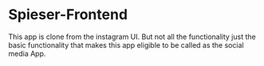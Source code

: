 # Spieser-Frontend
This app is clone from the instagram UI. But not all the functionality just the basic functionality that makes this app eligible to be called as the social media App.
